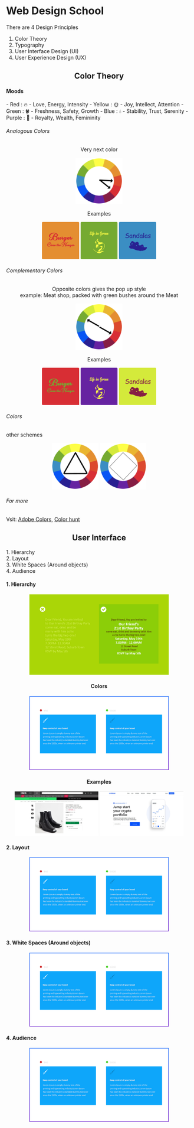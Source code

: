 # Web Design School
There are 4 Design Principles
1. Color Theory
2. Typography
3. User Interface Design (UI)
4. User Experience Design (UX)

<h2 align=center>Color Theory</h2>

<h4>Moods</h4>
- Red     : 🔥   - Love, Energy, Intensity
- Yellow  : 🌞  - Joy, Intellect, Attention
- Green   : 🍀  - Freshness, Safety, Growth
- Blue    : 💧   - Stability, Trust, Serenity
- Purple  : 👑  - Royalty, Wealth, Femininity

<h6>Analogous Colors</h6>
<div align=center>
<p>Very next color</P>
<img src="imgs/AnalogousColors.png" width=25%>
</div>

<div align=center>
<p>Examples</P>
<img src="imgs/b1.png" width=20%>
<img src="imgs/b2.png" width=20%>
<img src="imgs/b3.png" width=20%>
</div>

<h6>Complementary Colors</h6>
<div align=center>
<p>Opposite colors gives the pop up style <br> example: Meat shop, packed with green bushes around the Meat</P>
<img src="imgs/ComplementaryColors.png" width=25%>
</div>

<div align=center>
<p>Examples</P>
<img src="imgs/c1.png" width=20%>
<img src="imgs/c2.png" width=20%>
<img src="imgs/c3.png" width=20%>
</div>

<h6> Colors</h6>
<p>other schemes</p>
<div align=center>
<img src="imgs/triangular.png" width=25%>
<img src="imgs/FourColors.png" width=25%>
</div>

<h6>For more</h6>
Vsit: <a href="https://color.adobe.com/create/color-wheel">Adobe Colors</a>, <a href="https://colorhunt.co/">Color hunt</a>


<h2 align=center>User Interface</h2>
1. Hierarchy <br>
2. Layout <br>
3. White Spaces (Around objects) <br>
4. Audience <br>

<h4>1. Hierarchy</h4>
<div align=center>
<img src="imgs/1_hierarchy.jpg" width=75%>
<h4>Colors</h4>
<img src="imgs/2_color.jpg" width=75%>
<h4>Examples</h4>
<img src="imgs/WebDesignExample.jpg" width=45%>
<img src="imgs/WebDesignExample2.jpg" width=45%>
</div>

<h4>2. Layout</h4>
<div align=center>
<img src="imgs/2_color.jpg" width=75%>
</div>


<h4>3. White Spaces (Around objects)</h4>
<div align=center>
<img src="imgs/2_color.jpg" width=75%>
</div>

<h4>4. Audience</h4>
<div align=center>
<img src="imgs/2_color.jpg" width=75%>
</div>
